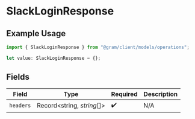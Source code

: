 # SlackLoginResponse

## Example Usage

```typescript
import { SlackLoginResponse } from "@gram/client/models/operations";

let value: SlackLoginResponse = {};
```

## Fields

| Field                      | Type                       | Required                   | Description                |
| -------------------------- | -------------------------- | -------------------------- | -------------------------- |
| `headers`                  | Record<string, *string*[]> | :heavy_check_mark:         | N/A                        |